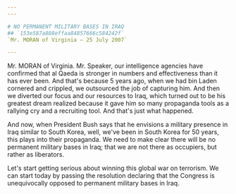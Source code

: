 ```yaml
---
---

# NO PERMANENT MILITARY BASES IN IRAQ
## `153e587a888effaa84857666c584242f`
`Mr. MORAN of Virginia — 25 July 2007`

---
```



Mr. MORAN of Virginia. Mr. Speaker, our intelligence agencies have 
confirmed that al Qaeda is stronger in numbers and effectiveness than 
it has ever been. And that's because 5 years ago, when we had bin Laden 
cornered and crippled, we outsourced the job of capturing him. And then 
we diverted our focus and our resources to Iraq, which turned out to be 
his greatest dream realized because it gave him so many propaganda 
tools as a rallying cry and a recruiting tool. And that's just what 
happened.

And now, when President Bush says that he envisions a military 
presence in Iraq similar to South Korea, well, we've been in South 
Korea for 50 years, this plays into their propaganda. We need to make 
clear there will be no permanent military bases in Iraq; that we are 
not there as occupiers, but rather as liberators.

Let's start getting serious about winning this global war on 
terrorism. We can start today by passing the resolution declaring that 
the Congress is unequivocally opposed to permanent military bases in 
Iraq.
